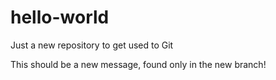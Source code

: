 # hello-world
Just a new repository to get used to Git

This should be a new message, found only in the new branch!
